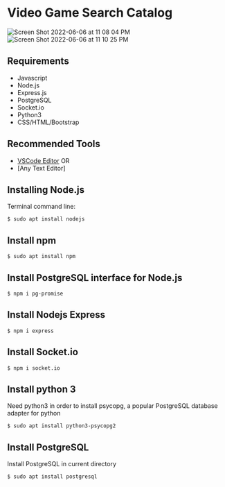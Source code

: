 # Video Game Search Catalog
![Screen Shot 2022-06-06 at 11 08 04 PM](https://user-images.githubusercontent.com/59907246/172287430-10c740e5-73e0-4fdc-a210-a175c4475c96.png)
![Screen Shot 2022-06-06 at 11 10 25 PM](https://user-images.githubusercontent.com/59907246/172287677-6e5e0394-9fb2-4f7a-b76f-e9344ee1ba9c.png)

## Requirements
- Javascript
- Node.js
- Express.js 
- PostgreSQL
- Socket.io
- Python3
- CSS/HTML/Bootstrap



## Recommended Tools

- [VSCode Editor](https://code.visualstudio.com/download)
 OR
- [Any Text Editor]



## Installing Node.js
Terminal command line:
```
$ sudo apt install nodejs
```

## Install npm

```
$ sudo apt install npm
```


## Install PostgreSQL interface for Node.js

```
$ npm i pg-promise
```

## Install Nodejs Express

```
$ npm i express
```

## Install Socket.io

```
$ npm i socket.io
```

## Install python 3
Need python3 in order to install psycopg, a popular PostgreSQL database adapter for python
```
$ sudo apt install python3-psycopg2
```
## Install PostgreSQL
Install PostgreSQL in current directory
```
$ sudo apt install postgresql
```



